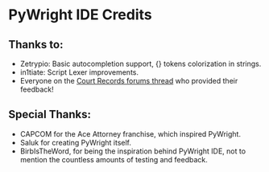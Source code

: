 # PyWright IDE Credits

## Thanks to:

* Zetrypio: Basic autocompletion support, {} tokens colorization in strings.
* in1tiate: Script Lexer improvements.
* Everyone on the [Court Records forums thread](https://forums.court-records.net/viewtopic.php?f=36&t=33857) who provided their feedback!

## Special Thanks:

* CAPCOM for the Ace Attorney franchise, which inspired PyWright.
* Saluk for creating PyWright itself.
* BirbIsTheWord, for being the inspiration behind PyWright IDE, not to mention the countless amounts of testing and feedback.